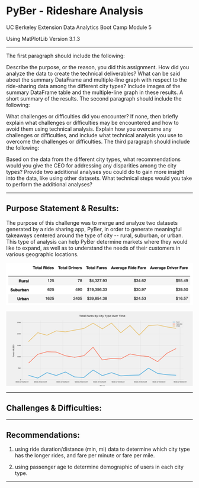 # PyBer - Rideshare Analysis
UC Berkeley Extension Data Analytics Boot Camp Module 5


Using MatPlotLib Version 3.1.3

---
The first paragraph should include the following:

Describe the purpose, or the reason, you did this assignment.
How did you analyze the data to create the technical deliverables?
What can be said about the summary DataFrame and multiple-line graph with respect to the ride-sharing data among the different city types? Include images of the summary DataFrame table and the multiple-line graph in these results.
A short summary of the results.
The second paragraph should include the following:

What challenges or difficulties did you encounter? If none, then briefly explain what challenges or difficulties may be encountered and how to avoid them using technical analysis.
Explain how you overcame any challenges or difficulties, and include what technical analysis you use to overcome the challenges or difficulties.
The third paragraph should include the following:

Based on the data from the different city types, what recommendations would you give the CEO for addressing any disparities among the city types?
Provide two additional analyses you could do to gain more insight into the data, like using other datasets.
What technical steps would you take to perform the additional analyses?

---


## Purpose Statement & Results:

The purpose of this challenge was to merge and analyze two datasets generated by a ride sharing app, PyBer, in order to generate meaningful takeaways centered around the type of city -- rural, suburban, or urban. This type of analysis can help PyBer determine markets where they would like to expand, as well as to understand the needs of their customers in various geographic locations. 

![Technical Analysis Deliverable 1: DataFrame that breaks down total rides, drivers, and fares by city type, as well as calculated fare averages per driver and per ride.](analysis/challenge/citytypedf.png)

![Technical Analysis Deliverable 2: Multi-Line Chart showing the fares per city type over time](analysis/challenge/fivethirtyeightplot.png)

---

## Challenges & Difficulties:



---

## Recommendations:

1) using ride duration/distance (min, mi) data to determine which city type has the longer rides, and fare per minute or fare per mile.

2) using passenger age to determine demographic of users in each city type.

---

